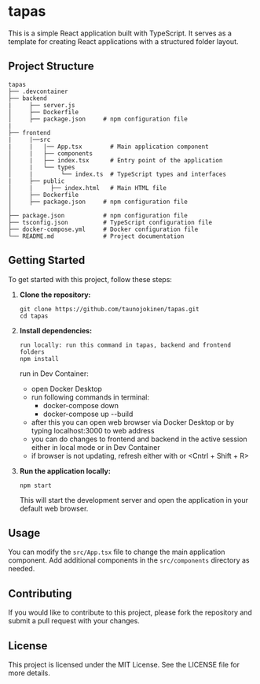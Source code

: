 # tapas

This is a simple React application built with TypeScript. It serves as a template for creating React applications with a structured folder layout.

## Project Structure

```
tapas
├── .devcontainer
├── backend
|     ├── server.js
│     ├── Dockerfile
│     ├── package.json     # npm configuration file
|
├── frontend
|     |──src
|     |   |── App.tsx        # Main application component
│     |   ├── components
│     |   ├── index.tsx      # Entry point of the application
│     |   └── types
│     |        └── index.ts  # TypeScript types and interfaces
|     ├── public
│     |     ├── index.html   # Main HTML file
│     ├── Dockerfile
│     ├── package.json     # npm configuration file
│
├── package.json           # npm configuration file
├── tsconfig.json          # TypeScript configuration file
├── docker-compose.yml     # Docker configuration file
└── README.md              # Project documentation
```

## Getting Started

To get started with this project, follow these steps:

1. **Clone the repository:**

   ```
   git clone https://github.com/taunojokinen/tapas.git
   cd tapas
   ```

2. **Install dependencies:**

   ```
   run locally: run this command in tapas, backend and frontend folders
   npm install
   ```

   run in Dev Container:

   - open Docker Desktop
   - run following commands in terminal:
     - docker-compose down
     - docker-compose up --build
   - after this you can open web browser via Docker Desktop or by typing localhost:3000 to web address
   - you can do changes to frontend and backend in the active session either in local mode or in Dev Container
   - if browser is not updating, refresh either with <F5> or <Cntrl + Shift + R>

3. **Run the application locally:**

   ```
   npm start
   ```

   This will start the development server and open the application in your default web browser.

## Usage

You can modify the `src/App.tsx` file to change the main application component. Add additional components in the `src/components` directory as needed.

## Contributing

If you would like to contribute to this project, please fork the repository and submit a pull request with your changes.

## License

This project is licensed under the MIT License. See the LICENSE file for more details.

